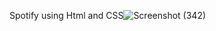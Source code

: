 Spotify using Html and CSS![Screenshot (342)](https://github.com/user-attachments/assets/64a8453b-00ff-494e-847c-217280635711)
